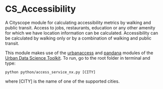 # CS_Accessibility
A Cityscope module for calculating accessibility metrics by walking and public transit.
Access to jobs, restaurants, education or any other amenity for which we have location information can be calculated.
Accessibility can be calculated by walking only or by a combination of walking and public transit.

This module makes use of the [urbanaccess](https://github.com/UDST/urbanaccess) and [pandana](https://github.com/UDST/pandana) modules of the [Urban Data Science Toolkit](https://github.com/UDST).
To run, go to the root folder in terminal and type:
```
python python/access_service_nx.py [CITY]
```
where [CITY] is the name of one of the supported cities.
